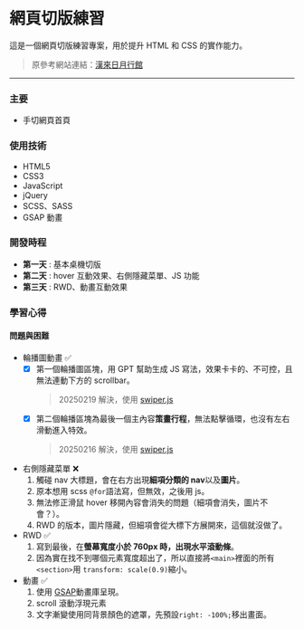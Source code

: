﻿# 網頁切版練習

這是一個網頁切版練習專案，用於提升 HTML 和 CSS 的實作能力。

> 原參考網站連結：[漢來日月行館](https://sunmoonlake.grand-hilai.com.tw/)

---

### 主要

- 手切網頁首頁

### 使用技術

- HTML5
- CSS3
- JavaScript
- jQuery
- SCSS、SASS
- GSAP 動畫

### 開發時程

- **第一天**
  : 基本桌機切版
- **第二天**
  : hover 互動效果、右側隱藏菜單、JS 功能
- **第三天**
  : RWD、動畫互動效果

### 學習心得

#### 問題與困難

- 輪播圖動畫 ✅
  - [x] 第一個輪播圖區塊，用 GPT 幫助生成 JS 寫法，效果卡卡的、不可控，且無法連動下方的 scrollbar。
    > 20250219 解決，使用 [swiper.js](https://swiperjs.com/)
  - [x] 第二個輪播區塊為最後一個主內容**策畫行程**，無法點擊循環，也沒有左右滑動進入特效。
    > 20250216 解決，使用 [swiper.js](https://swiperjs.com/)
- 右側隱藏菜單 ❌
  1. 觸碰 nav 大標題，會在右方出現**細項分類的 nav**以及**圖片**。
  2. 原本想用 scss `@for`語法寫，但無效，之後用 js。
  3. 無法修正滑鼠 hover 移開內容會消失的問題（細項會消失，圖片不會？）。
  4. RWD 的版本，圖片隱藏，但細項會從大標下方展開來，這個就沒做了。
- RWD ✅
  1. 寫到最後，在**螢幕寬度小於 760px 時，出現水平滾動條**。
  2. 因為實在找不到哪個元素寬度超出了，所以直接將`<main>`裡面的所有`<section>`用 `transform: scale(0.9)`縮小。
- 動畫 ✅
  1. 使用 [GSAP](https://gsap.com/)動畫庫呈現。
  2. scroll 滾動浮現元素
  3. 文字漸變使用同背景顏色的遮罩，先預設`right: -100%;`移出畫面。
